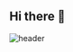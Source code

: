## Hi there 👋

![header](https://capsule-render.vercel.app/api?type=venom&color=timeAuto&height=300&section=header&text=SE0RYE0NG&fontSize=80)


<!--
**se0rye0ng/se0rye0ng** is a ✨ _special_ ✨ repository because its `README.md` (this file) appears on your GitHub profile.

Here are some ideas to get you started:

- 🔭 I’m currently working on ...
- 🌱 I’m currently learning ...
- 👯 I’m looking to collaborate on ...
- 🤔 I’m looking for help with ...
- 💬 Ask me about ...
- 📫 How to reach me: ...
- 😄 Pronouns: ...
- ⚡ Fun fact: ...
-->
